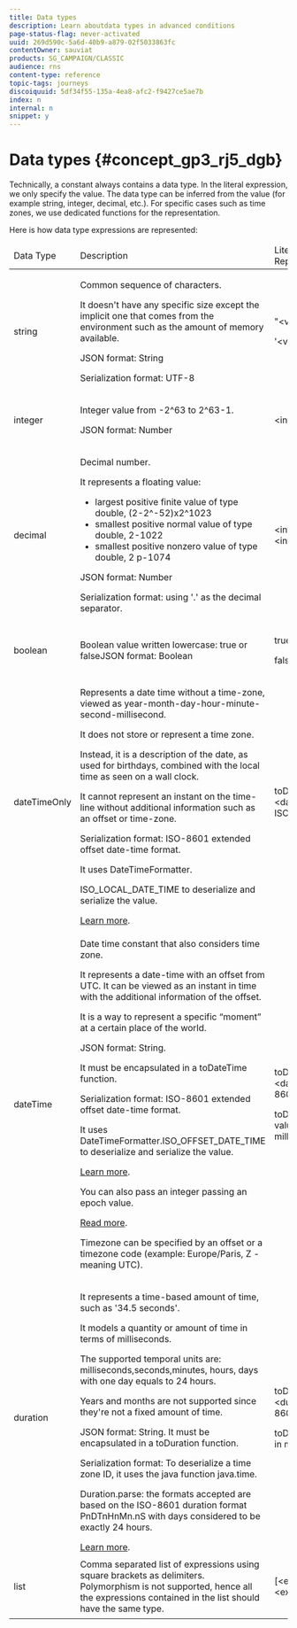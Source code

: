 ```yaml
---
title: Data types
description: Learn aboutdata types in advanced conditions
page-status-flag: never-activated
uuid: 269d590c-5a6d-40b9-a879-02f5033863fc
contentOwner: sauviat
products: SG_CAMPAIGN/CLASSIC
audience: rns
content-type: reference
topic-tags: journeys
discoiquuid: 5df34f55-135a-4ea8-afc2-f9427ce5ae7b
index: n
internal: n
snippet: y
---
```


# Data types {#concept_gp3_rj5_dgb}

Technically, a constant always contains a data type. In the literal expression, we only specify the value. The data type can be inferred from the value (for example string, integer, decimal, etc.). For specific cases such as time zones, we use dedicated functions for the representation. 

Here is how data type expressions are represented:

<table>
    <thead>
        <tr>
        <td>Data Type</td>
        <td>Description</td>
        <td>Literal Representation</td>
        <td>Example</td>
        </tr>
    </thead>
    <tbody>
    <tr>
        <td>string</td>
        <td><p>Common sequence of characters.</p><p>It doesn't have any specific size except the implicit one that comes from the environment such as the amount of memory available.</p><p>JSON format: String</p><p>Serialization format: UTF-8</p></td>
        <td><p>"&lt;value&gt;"</p><p>'&lt;value&gt;'</p></td>
        <td><p><pre>"hello world"</pre></p><p><pre>'hello world'</pre></p></td>
    </tr>
    <tr>
        <td>integer</td>
        <td><p>Integer value from -2^63 to 2^63-1.</p><p>JSON format: Number</p></td>
        <td>&lt;integer value&gt;</td>
        <td><p><pre>42</pre></p></td>
    </tr>
    <tr>
        <td>decimal</td>
        <td><p>Decimal number.</p>It represents a floating value:<ul><li>largest positive finite value of type double, (2-2^-52)x2^1023</li><li>smallest positive normal value of type double, 2-1022</li><li>smallest positive nonzero value of type double, 2 p-1074</li></ul></p><p>JSON format: Number</p><p>Serialization format: using '.' as the decimal separator.</p></td>
        <td>&lt;integer value&gt;.&lt;integer value&gt;</td>
        <td><p><pre>3.14</pre></p></td>
    </tr>
    <tr>
        <td>boolean</td>
        <td>Boolean value written lowercase: true or falseJSON format: Boolean</td>
        <td><p>true</p><p>false</p></td>
        <td><p><pre>true</pre></p></td>
    </tr>
    <tr>
        <td>dateTimeOnly</td>
        <td><p>Represents a date time without a time-zone, viewed as year-month-day-hour-minute-second-millisecond.</p><p>It does not store or represent a time zone.</p><p>Instead, it is a description of the date, as used for birthdays, combined with the local time as seen on a wall clock.</p><p>It cannot represent an instant on the time-line without additional information such as an offset or time-zone.</p><p>Serialization format: ISO-8601 extended offset date-time format.</p><p>It uses DateTimeFormatter.</p><p>ISO_LOCAL_DATE_TIME to deserialize and serialize the value.</p> <a href="https://docs.oracle.com/javase/8/docs/api/java/time/format/DateTimeFormatter.html#ISO_LOCAL_DATE_TIME">Learn more</a>.</td>
        <td><p>toDateTimeOnly("&lt;dateTimeOnly in ISO-8601 format&gt;")</p></td>
        <td><p><pre>toDateTimeOnly("1977-04-22T06:00:00")</pre></p><p>Example of serialized dateTimeOnly:</p><p>2011-12-03T15:15:30</p></td>
    </tr>
    <tr>
        <td>dateTime</td>
        <td><p>Date time constant that also considers time zone.</p><p>It represents a date-time with an offset from UTC. It can be viewed as an instant in time with the additional information of the offset. </p><p>It is a way to represent a specific “moment” at a certain place of the world.</p><p>JSON format: String.</p><p> It must be encapsulated in a toDateTime function.</p><p>
        Serialization format: ISO-8601 extended offset date-time format.</p><p> It uses DateTimeFormatter.ISO_OFFSET_DATE_TIME to deserialize and serialize the value.</p> <a href="https://docs.oracle.com/javase/8/docs/api/java/time/format/DateTimeFormatter.html#ISO_OFFSET_DATE_TIME">Learn more</a>. 
        <p>You can also pass an integer passing an epoch value.</p> <a href="https://www.epochconverter.com/">Read more</a>.</p>
        <p>Timezone can be specified by an offset or a timezone code (example: Europe/Paris, Z - meaning UTC).</p></td>
        <td><p>toDateTime("&lt;dateTime in ISO-8601 format&gt;")</p>
        <p>toDateTime(&lt;integer value of an epoch in milliseconds&gt;)</p></td>
        <td><p><pre>toDateTime("1977-04-22T06:00:00Z")</pre></p><p><pre>toDateTime("2011-12-03T15:15:30Z")</pre></p><p><pre>toDateTime("2011-12-03T15:15:30.123Z")</pre></p><p><pre>toDateTime("2011-12-03T15:15:30.123+02:00")</pre></p><p><pre>toDateTime("2011-12-03T15:15:30.123-00:20")</pre></p><p><pre> toDateTime(1560762190189)</pre></p></td>
    </tr>
    <tr>
        <td>duration</td>
        <td><p>It represents a time-based amount of time, such as '34.5 seconds'.</p><p> It models a quantity or amount of time in terms of milliseconds.</p><p>The supported temporal units are: milliseconds,seconds,minutes, hours, days with one day equals to 24 hours.</p><p> Years and months are not supported since they're not a fixed amount of time.</p><p>JSON format: String. It must be encapsulated in a toDuration function.</p><p>Serialization format: To deserialize a time zone ID, it uses the java function java.time.</p><p>Duration.parse: the formats accepted are based on the ISO-8601 duration format PnDTnHnMn.nS with days considered to be exactly 24 hours.</p><a href="https://docs.oracle.com/javase/8/docs/api/java/time/Duration.html#parse-java.lang.CharSequence-">Learn more</a>.</td>
        <td><p>toDuration("&lt;duration in ISO-8601 format&gt;")</p><p>toDuration(&lt;duration in milliseconds&gt;)</p></td>
        <td><code>toDuration("PT5S") // 5 seconds</code><code>toDuration(500) // 500mstoDuration("PT20.345S") -- parses as "20.345 seconds"</code><code>toDuration("PT15M") -- parses as "15 minutes" (where a minute is 60 seconds)</code><code>toDuration("PT10H") -- parses as "10 hours" (where an hour is 3600 seconds)</code><code>toDuration("P2D") -- parses as "2 days" (where a day is 24 hours or 86400 seconds)</code><code>toDuration("P2DT3H4M") -- parses as "2 days, 3 hours and 4 minutes"</code><code>toDuration("P-6H3M") -- parses as "-6 hours and +3 minutes"</code><code>toDuration("-P6H3M") -- parses as "-6 hours and -3 minutes"</code><code>toDuration("-P-6H+3M") -- parses as "+6 hours and -3 minutes"</code></td>
    </tr>
    <tr>
        <td>list</td>
        <td>Comma separated list of expressions using square brackets as delimiters. Polymorphism is not supported, hence all the expressions contained in the list should have the same type.</td>
        <td>[&lt;expression&gt;, &lt;expression&gt;, ... ]</td>
        <td><p><pre>["value1","value2"]</pre></p><p><pre>[3,5]</pre></p><p><pre>[toDuration(500),toDuration(800)]</pre></p></td>
    </tr>
    </tbody>
</table>

<!--<table>
    <thead>
        <tr>
        <td id="tbl5">Data Type</td>
        <td id="tbl6">Description</td>
        <td id="tbl7">Literal Representation</td>
        <td id="tbl8">Example</td>
        </tr>
    </thead>
    <tbody>
    <tr>
        <td headers="tbl5">string</td>
        <td headers="tbl6"><p>Common sequence of characters.</p><p>It doesn't have any specific size except the implicit one that comes from the environment such as the amount of memory available.</p><p>JSON format: String</p><p>Serialization format: UTF-8</p></td>
        <td headers="tbl7"><p>"&lt;value&gt;"</p><p>'&lt;value&gt;'</p></td>
        <td headers="tbl8"><p></p><pre>"hello world"</pre><p></p><p></p><pre>'hello world'</pre><p></p></td>
    </tr>
    <tr>
        <td headers="tbl5">integer</td>
        <td headers="tbl6"><p>Integer value from -2^63 to 2^63-1.</p><p>JSON format: Number</p></td>
        <td headers="tbl7">&lt;integer value&gt;</td>
        <td headers="tbl8"><p></p><pre>42</pre><p></p></td>
    </tr>
    <tr>
        <td headers="tbl5">decimal</td>
        <td headers="tbl6"><p>Decimal number.</p>It represents a floating value:<ul><li>largest positive finite value of type double, (2-2^-52)x2^1023</li><li>smallest positive normal value of type double, 2-1022</li><li>smallest positive nonzero value of type double, 2 p-1074</li></ul><p></p><p>JSON format: Number</p><p>Serialization format: using '.' as the decimal separator.</p></td>
        <td headers="tbl7">&lt;integer value&gt;.&lt;integer value&gt;</td>
        <td headers="tbl8"><p></p><pre>3.14</pre><p></p></td>
    </tr>
    <tr>
        <td headers="tbl5">boolean</td>
        <td headers="tbl6">Boolean value written lowercase: true or falseJSON format: Boolean</td>
        <td headers="tbl7"><p>true</p><p>false</p></td>
        <td headers="tbl8"><p></p><pre>true</pre><p></p></td>
    </tr>
    <tr>
        <td headers="tbl5">dateTimeOnly</td>
        <td headers="tbl6"><p>Represents a date time without a time-zone, viewed as year-month-day-hour-minute-second-millisecond.</p><p>It does not store or represent a time zone.</p><p>Instead, it is a description of the date, as used for birthdays, combined with the local time as seen on a wall clock.</p><p>It cannot represent an instant on the time-line without additional information such as an offset or time-zone.</p><p>Serialization format: ISO-8601 extended offset date-time format.</p><p>It uses DateTimeFormatter.</p><p>ISO_LOCAL_DATE_TIME to deserialize and serialize the value.</p> <a href="https://docs.oracle.com/javase/8/docs/api/java/time/format/DateTimeFormatter.html#ISO_LOCAL_DATE_TIME">Learn more</a>.</td>
        <td headers="tbl7"><p>toDateTimeOnly("&lt;dateTimeOnly in ISO-8601 format&gt;")</p></td>
        <td headers="tbl8"><p></p><pre>toDateTimeOnly("1977-04-22T06:00:00")</pre><p></p><p>Example of serialized dateTimeOnly:</p><p>2011-12-03T15:15:30</p></td>
    </tr>
    <tr>
        <td headers="tbl5">dateTime</td>
        <td headers="tbl6"><p>Date time constant that also considers time zone.</p><p>It represents a date-time with an offset from UTC. It can be viewed as an instant in time with the additional information of the offset. </p><p>It is a way to represent a specific “moment” at a certain place of the world.</p><p>JSON format: String.</p><p> It must be encapsulated in a toDateTime function.</p><p>
        Serialization format: ISO-8601 extended offset date-time format.</p><p> It uses DateTimeFormatter.ISO_OFFSET_DATE_TIME to deserialize and serialize the value.</p> <a href="https://docs.oracle.com/javase/8/docs/api/java/time/format/DateTimeFormatter.html#ISO_OFFSET_DATE_TIME">Learn more</a>. 
        <p>You can also pass an integer passing an epoch value.</p> <a href="https://www.epochconverter.com/">Read more</a>.<p></p>
        <p>Timezone can be specified by an offset or a timezone code (example: Europe/Paris, Z - meaning UTC).</p></td>
        <td headers="tbl7"><p>toDateTime("&lt;dateTime in ISO-8601 format&gt;")</p>
        <p>toDateTime(&lt;integer value of an epoch in milliseconds&gt;)</p></td>
        <td headers="tbl8"><p></p><pre>toDateTime("1977-04-22T06:00:00Z")</pre><p></p><p></p><pre>toDateTime("2011-12-03T15:15:30Z")</pre><p></p><p></p><pre>toDateTime("2011-12-03T15:15:30.123Z")</pre><p></p><p></p><pre>toDateTime("2011-12-03T15:15:30.123+02:00")</pre><p></p><p></p><pre>toDateTime("2011-12-03T15:15:30.123-00:20")</pre><p></p><p></p><pre> toDateTime(1560762190189)</pre><p></p></td>
    </tr>
    <tr>
        <td headers="tbl5">duration</td>
        <td headers="tbl6"><p>It represents a time-based amount of time, such as '34.5 seconds'.</p><p> It models a quantity or amount of time in terms of milliseconds.</p><p>The supported temporal units are: milliseconds,seconds,minutes, hours, days with one day equals to 24 hours.</p><p> Years and months are not supported since they're not a fixed amount of time.</p><p>JSON format: String. It must be encapsulated in a toDuration function.</p><p>Serialization format: To deserialize a time zone ID, it uses the java function java.time.</p><p>Duration.parse: the formats accepted are based on the ISO-8601 duration format PnDTnHnMn.nS with days considered to be exactly 24 hours.</p><a href="https://docs.oracle.com/javase/8/docs/api/java/time/Duration.html#parse-java.lang.CharSequence-">Learn more</a>.</td>
        <td headers="tbl7"><p></p><pre>toDuration("&lt;duration in ISO-8601 format&gt;")</pre><p></p><p></p><p></p><p></p><pre>toDuration(&lt;duration in milliseconds&gt;)</pre><p></p></td>
        <td headers="tbl8"><p></p><pre>toDuration("PT5S") // 5 seconds</pre><p></p><p></p><pre>toDuration(500) // 500mstoDuration("PT20.345S") -- parses as "20.345 seconds"</pre><p></p><p></p><pre>toDuration("PT15M") -- parses as "15 minutes" (where a minute is 60 seconds)</pre><p></p><p></p><pre>toDuration("PT10H") -- parses as "10 hours" (where an hour is 3600 seconds)</pre><p></p><p></p><pre>toDuration("P2D") -- parses as "2 days" (where a day is 24 hours or 86400 seconds)</pre><p></p><p></p><pre>toDuration("P2DT3H4M") -- parses as "2 days, 3 hours and 4 minutes"</pre><p></p><p></p><pre>toDuration("P-6H3M") -- parses as "-6 hours and +3 minutes"</pre><p></p><p></p><pre>toDuration("-P6H3M") -- parses as "-6 hours and -3 minutes"</pre><p></p><p></p><pre>toDuration("-P-6H+3M") -- parses as "+6 hours and -3 minutes"</pre><p></p></td>
    </tr>
    <tr>
        <td headers="tbl5">list</td>
        <td headers="tbl6">Comma separated list of expressions using square brackets as delimiters. Polymorphism is not supported, hence all the expressions contained in the list should have the same type.</td>
        <td headers="tbl7">[&lt;expression&gt;, &lt;expression&gt;, ... ]</td>
        <td headers="tbl8"><p></p><pre>["value1","value2"]</pre><p></p><p></p><pre>[3,5]</pre><p></p><p></p><pre>[toDuration(500),toDuration(800)]</pre><p></p></td>
    </tr>
    </tbody>
</table>-->


<!--<td><p>toDuration("&lt;duration in ISO-8601 format&gt;")</p><p>toDuration(&lt;duration in milliseconds&gt;)</p></td>
        <td><p><pre>toDuration("PT5S") // 5 seconds</pre></p><p><pre>toDuration(500) // 500mstoDuration("PT20.345S") -- parses as "20.345 seconds"</pre></p><p><pre>toDuration("PT15M") -- parses as "15 minutes" (where a minute is 60 seconds)</pre></p><p><pre>toDuration("PT10H") -- parses as "10 hours" (where an hour is 3600 seconds)</pre></p><p><pre>toDuration("P2D") -- parses as "2 days" (where a day is 24 hours or 86400 seconds)</pre></p><p><pre>toDuration("P2DT3H4M") -- parses as "2 days, 3 hours and 4 minutes"</pre></p><p><pre>toDuration("P-6H3M") -- parses as "-6 hours and +3 minutes"</pre></p><p><pre>toDuration("-P6H3M") -- parses as "-6 hours and -3 minutes"</pre></p><p><pre>toDuration("-P-6H+3M") -- parses as "+6 hours and -3 minutes"</pre></p></td>-->